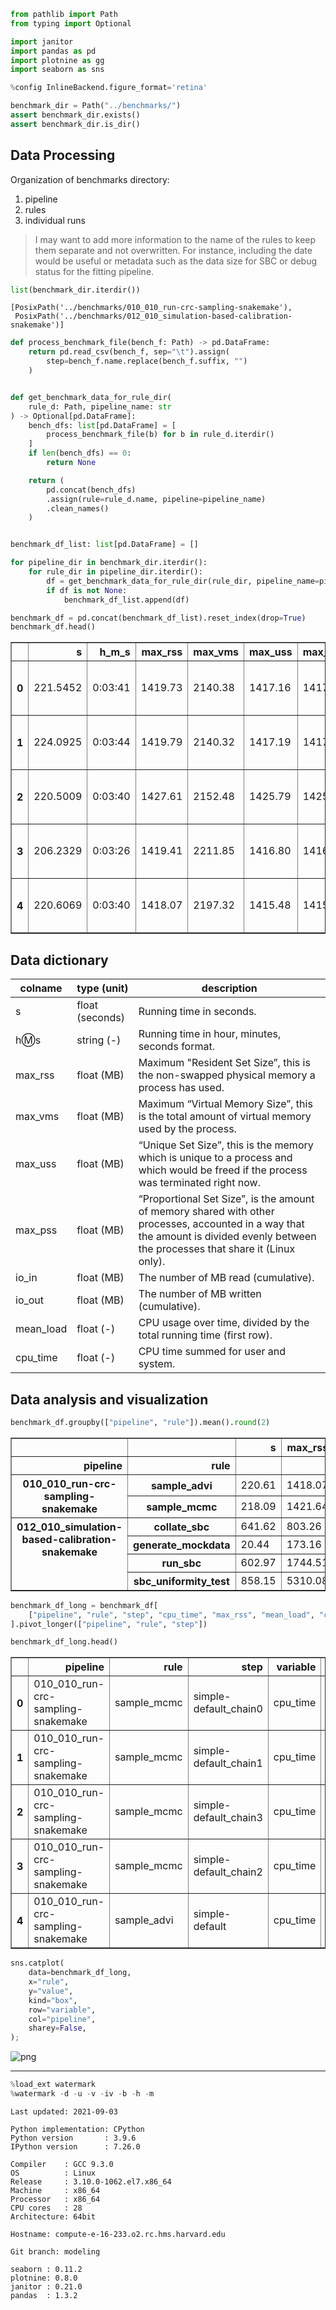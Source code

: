 ```python
from pathlib import Path
from typing import Optional

import janitor
import pandas as pd
import plotnine as gg
import seaborn as sns

%config InlineBackend.figure_format='retina'
```

```python
benchmark_dir = Path("../benchmarks/")
assert benchmark_dir.exists()
assert benchmark_dir.is_dir()
```

## Data Processing

Organization of benchmarks directory:

1. pipeline
2. rules
3. individual runs

> I may want to add more information to the name of the rules to keep them separate and not overwritten.
> For instance, including the date would be useful or metadata such as the data size for SBC or debug status for the fitting pipeline.

```python
list(benchmark_dir.iterdir())
```

    [PosixPath('../benchmarks/010_010_run-crc-sampling-snakemake'),
     PosixPath('../benchmarks/012_010_simulation-based-calibration-snakemake')]

```python
def process_benchmark_file(bench_f: Path) -> pd.DataFrame:
    return pd.read_csv(bench_f, sep="\t").assign(
        step=bench_f.name.replace(bench_f.suffix, "")
    )


def get_benchmark_data_for_rule_dir(
    rule_d: Path, pipeline_name: str
) -> Optional[pd.DataFrame]:
    bench_dfs: list[pd.DataFrame] = [
        process_benchmark_file(b) for b in rule_d.iterdir()
    ]
    if len(bench_dfs) == 0:
        return None

    return (
        pd.concat(bench_dfs)
        .assign(rule=rule_d.name, pipeline=pipeline_name)
        .clean_names()
    )


benchmark_df_list: list[pd.DataFrame] = []

for pipeline_dir in benchmark_dir.iterdir():
    for rule_dir in pipeline_dir.iterdir():
        df = get_benchmark_data_for_rule_dir(rule_dir, pipeline_name=pipeline_dir.name)
        if df is not None:
            benchmark_df_list.append(df)

benchmark_df = pd.concat(benchmark_df_list).reset_index(drop=True)
benchmark_df.head()
```

<div>
<style scoped>
    .dataframe tbody tr th:only-of-type {
        vertical-align: middle;
    }

    .dataframe tbody tr th {
        vertical-align: top;
    }

    .dataframe thead th {
        text-align: right;
    }
</style>
<table border="1" class="dataframe">
  <thead>
    <tr style="text-align: right;">
      <th></th>
      <th>s</th>
      <th>h_m_s</th>
      <th>max_rss</th>
      <th>max_vms</th>
      <th>max_uss</th>
      <th>max_pss</th>
      <th>io_in</th>
      <th>io_out</th>
      <th>mean_load</th>
      <th>cpu_time</th>
      <th>step</th>
      <th>rule</th>
      <th>pipeline</th>
    </tr>
  </thead>
  <tbody>
    <tr>
      <th>0</th>
      <td>221.5452</td>
      <td>0:03:41</td>
      <td>1419.73</td>
      <td>2140.38</td>
      <td>1417.16</td>
      <td>1417.25</td>
      <td>908.23</td>
      <td>16.45</td>
      <td>17.16</td>
      <td>38.26</td>
      <td>simple-default_chain0</td>
      <td>sample_mcmc</td>
      <td>010_010_run-crc-sampling-snakemake</td>
    </tr>
    <tr>
      <th>1</th>
      <td>224.0925</td>
      <td>0:03:44</td>
      <td>1419.79</td>
      <td>2140.32</td>
      <td>1417.19</td>
      <td>1417.29</td>
      <td>959.60</td>
      <td>12.40</td>
      <td>17.09</td>
      <td>38.29</td>
      <td>simple-default_chain1</td>
      <td>sample_mcmc</td>
      <td>010_010_run-crc-sampling-snakemake</td>
    </tr>
    <tr>
      <th>2</th>
      <td>220.5009</td>
      <td>0:03:40</td>
      <td>1427.61</td>
      <td>2152.48</td>
      <td>1425.79</td>
      <td>1425.96</td>
      <td>931.81</td>
      <td>9.07</td>
      <td>16.14</td>
      <td>35.65</td>
      <td>simple-default_chain3</td>
      <td>sample_mcmc</td>
      <td>010_010_run-crc-sampling-snakemake</td>
    </tr>
    <tr>
      <th>3</th>
      <td>206.2329</td>
      <td>0:03:26</td>
      <td>1419.41</td>
      <td>2211.85</td>
      <td>1416.80</td>
      <td>1416.88</td>
      <td>959.39</td>
      <td>9.04</td>
      <td>20.14</td>
      <td>41.57</td>
      <td>simple-default_chain2</td>
      <td>sample_mcmc</td>
      <td>010_010_run-crc-sampling-snakemake</td>
    </tr>
    <tr>
      <th>4</th>
      <td>220.6069</td>
      <td>0:03:40</td>
      <td>1418.07</td>
      <td>2197.32</td>
      <td>1415.48</td>
      <td>1415.64</td>
      <td>967.38</td>
      <td>25.52</td>
      <td>19.70</td>
      <td>43.53</td>
      <td>simple-default</td>
      <td>sample_advi</td>
      <td>010_010_run-crc-sampling-snakemake</td>
    </tr>
  </tbody>
</table>
</div>

## Data dictionary

| colname | type (unit) | description |
|-------- |-------------|-------------|
| s | float (seconds) | Running time in seconds. |
| h:m:s	| string (-) | Running time in hour, minutes, seconds format. |
| max_rss | float (MB) | Maximum "Resident Set Size”, this is the non-swapped physical memory a process has used. |
| max_vms | float (MB) | Maximum “Virtual Memory Size”, this is the total amount of virtual memory used by the process. |
| max_uss | float (MB) | “Unique Set Size”, this is the memory which is unique to a process and which would be freed if the process was terminated right now. |
| max_pss | float (MB) | “Proportional Set Size”, is the amount of memory shared with other processes, accounted in a way that the amount is divided evenly between the processes that share it (Linux only). |
| io_in | float (MB) | The number of MB read (cumulative). |
| io_out | float (MB) | The number of MB written (cumulative). |
| mean_load | float (-) | CPU usage over time, divided by the total running time (first row). |
| cpu_time | float (-) | CPU time summed for user and system. |

## Data analysis and visualization

```python
benchmark_df.groupby(["pipeline", "rule"]).mean().round(2)
```

<div>
<style scoped>
    .dataframe tbody tr th:only-of-type {
        vertical-align: middle;
    }

    .dataframe tbody tr th {
        vertical-align: top;
    }

    .dataframe thead th {
        text-align: right;
    }
</style>
<table border="1" class="dataframe">
  <thead>
    <tr style="text-align: right;">
      <th></th>
      <th></th>
      <th>s</th>
      <th>max_rss</th>
      <th>max_vms</th>
      <th>max_uss</th>
      <th>max_pss</th>
      <th>io_in</th>
      <th>io_out</th>
      <th>mean_load</th>
      <th>cpu_time</th>
    </tr>
    <tr>
      <th>pipeline</th>
      <th>rule</th>
      <th></th>
      <th></th>
      <th></th>
      <th></th>
      <th></th>
      <th></th>
      <th></th>
      <th></th>
      <th></th>
    </tr>
  </thead>
  <tbody>
    <tr>
      <th rowspan="2" valign="top">010_010_run-crc-sampling-snakemake</th>
      <th>sample_advi</th>
      <td>220.61</td>
      <td>1418.07</td>
      <td>2197.32</td>
      <td>1415.48</td>
      <td>1415.64</td>
      <td>967.38</td>
      <td>25.52</td>
      <td>19.70</td>
      <td>43.53</td>
    </tr>
    <tr>
      <th>sample_mcmc</th>
      <td>218.09</td>
      <td>1421.64</td>
      <td>2161.26</td>
      <td>1419.24</td>
      <td>1419.34</td>
      <td>939.76</td>
      <td>11.74</td>
      <td>17.63</td>
      <td>38.44</td>
    </tr>
    <tr>
      <th rowspan="4" valign="top">012_010_simulation-based-calibration-snakemake</th>
      <th>collate_sbc</th>
      <td>641.62</td>
      <td>803.26</td>
      <td>2913.11</td>
      <td>799.93</td>
      <td>802.38</td>
      <td>26585.63</td>
      <td>0.86</td>
      <td>60.40</td>
      <td>399.18</td>
    </tr>
    <tr>
      <th>generate_mockdata</th>
      <td>20.44</td>
      <td>173.16</td>
      <td>880.76</td>
      <td>170.72</td>
      <td>170.77</td>
      <td>216.71</td>
      <td>0.37</td>
      <td>19.58</td>
      <td>3.01</td>
    </tr>
    <tr>
      <th>run_sbc</th>
      <td>602.97</td>
      <td>1744.51</td>
      <td>3399.60</td>
      <td>742.90</td>
      <td>751.64</td>
      <td>52.41</td>
      <td>198.71</td>
      <td>95.33</td>
      <td>86.48</td>
    </tr>
    <tr>
      <th>sbc_uniformity_test</th>
      <td>858.15</td>
      <td>5310.08</td>
      <td>6813.24</td>
      <td>5305.28</td>
      <td>5307.70</td>
      <td>47729.32</td>
      <td>0.38</td>
      <td>55.34</td>
      <td>488.02</td>
    </tr>
  </tbody>
</table>
</div>

```python
benchmark_df_long = benchmark_df[
    ["pipeline", "rule", "step", "cpu_time", "max_rss", "mean_load", "cpu_time"]
].pivot_longer(["pipeline", "rule", "step"])

benchmark_df_long.head()
```

<div>
<style scoped>
    .dataframe tbody tr th:only-of-type {
        vertical-align: middle;
    }

    .dataframe tbody tr th {
        vertical-align: top;
    }

    .dataframe thead th {
        text-align: right;
    }
</style>
<table border="1" class="dataframe">
  <thead>
    <tr style="text-align: right;">
      <th></th>
      <th>pipeline</th>
      <th>rule</th>
      <th>step</th>
      <th>variable</th>
      <th>value</th>
    </tr>
  </thead>
  <tbody>
    <tr>
      <th>0</th>
      <td>010_010_run-crc-sampling-snakemake</td>
      <td>sample_mcmc</td>
      <td>simple-default_chain0</td>
      <td>cpu_time</td>
      <td>38.26</td>
    </tr>
    <tr>
      <th>1</th>
      <td>010_010_run-crc-sampling-snakemake</td>
      <td>sample_mcmc</td>
      <td>simple-default_chain1</td>
      <td>cpu_time</td>
      <td>38.29</td>
    </tr>
    <tr>
      <th>2</th>
      <td>010_010_run-crc-sampling-snakemake</td>
      <td>sample_mcmc</td>
      <td>simple-default_chain3</td>
      <td>cpu_time</td>
      <td>35.65</td>
    </tr>
    <tr>
      <th>3</th>
      <td>010_010_run-crc-sampling-snakemake</td>
      <td>sample_mcmc</td>
      <td>simple-default_chain2</td>
      <td>cpu_time</td>
      <td>41.57</td>
    </tr>
    <tr>
      <th>4</th>
      <td>010_010_run-crc-sampling-snakemake</td>
      <td>sample_advi</td>
      <td>simple-default</td>
      <td>cpu_time</td>
      <td>43.53</td>
    </tr>
  </tbody>
</table>
</div>

```python
sns.catplot(
    data=benchmark_df_long,
    x="rule",
    y="value",
    kind="box",
    row="variable",
    col="pipeline",
    sharey=False,
);
```

![png](benchmarks_files/benchmarks_10_0.png)

---

```python
%load_ext watermark
%watermark -d -u -v -iv -b -h -m
```

    Last updated: 2021-09-03

    Python implementation: CPython
    Python version       : 3.9.6
    IPython version      : 7.26.0

    Compiler    : GCC 9.3.0
    OS          : Linux
    Release     : 3.10.0-1062.el7.x86_64
    Machine     : x86_64
    Processor   : x86_64
    CPU cores   : 28
    Architecture: 64bit

    Hostname: compute-e-16-233.o2.rc.hms.harvard.edu

    Git branch: modeling

    seaborn : 0.11.2
    plotnine: 0.8.0
    janitor : 0.21.0
    pandas  : 1.3.2

